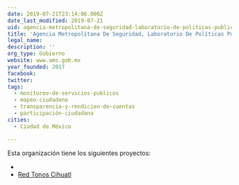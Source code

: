 ```yaml
---
date: 2019-07-21T23:14:06.000Z
date_last_modified: 2019-07-21
uid: agencia-metropolitana-de-seguridad-laboratorio-de-politicas-publicas
title: 'Agencia Metropolitana De Seguridad, Laboratorio De Políticas Públicas'
legal_name: 
description: ''
org_type: Gobierno
website: www.ams.gob.mx
year_founded: 2017
facebook: 
twitter: 
tags:
  - monitoreo-de-servicios-publicos
  - mapeo-ciudadano
  - transparencia-y-rendicion-de-cuentas
  - participación-ciudadana
cities: 
  - Ciudad de México

---
```


Esta organización tiene los siguientes proyectos:

- [](/proyectos/red-tonos-cihuatl)
- [Red Tonos Cihuatl](/proyectos/red-tonos-cihuatl)
